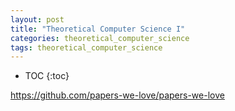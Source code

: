 ```yaml
---
layout: post
title: "Theoretical Computer Science I"
categories: theoretical_computer_science
tags: theoretical_computer_science
---
```


* TOC
{:toc}



https://github.com/papers-we-love/papers-we-love

## 


